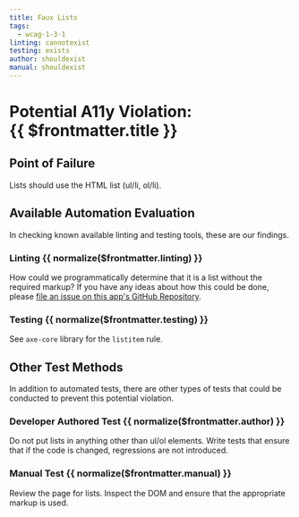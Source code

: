 ```yaml
---
title: Faux Lists
tags: 
  - wcag-1-3-1
linting: cannotexist
testing: exists
author: shouldexist
manual: shouldexist
---
```


<script setup>
  const normalize = (value) => {
    const v = (value || '').toLowerCase()
    if (v === 'exists') return 'Exists'
    if (v === 'couldexist') return 'Could Exist'
    if (v === 'cannotexist') return 'Cannot Exist'
    if (v === 'shouldexist') return 'Should Exist'
    if (v === 'mustexist') return 'Must Exist'
    return '—'
  }
</script>

# Potential A11y Violation:<br/>{{ $frontmatter.title }}

## Point of Failure
Lists should use the HTML list (ul/li, ol/li).

## Available Automation Evaluation

In checking known available linting and testing tools, these are our findings.

### Linting <Badge type="info">{{ normalize($frontmatter.linting) }}</Badge>
How could we programmatically determine that it is a list without the required markup? If you have any ideas about how this could be done, please [file an issue on this app's GitHub Repository](https://github.com/MelSumner/a11y-automation/issues).

### Testing <Badge type="info">{{ normalize($frontmatter.testing) }}</Badge>
See `axe-core` library for the `listitem` rule.

## Other Test Methods

In addition to automated tests, there are other types of tests that could be conducted to prevent this potential violation.

### Developer Authored Test <Badge type="info">{{ normalize($frontmatter.author) }}</Badge>
Do not put lists in anything other than ul/ol elements. Write tests that ensure that if the code is changed, regressions are not introduced.

### Manual Test <Badge type="info">{{ normalize($frontmatter.manual) }}</Badge>
Review the page for lists. Inspect the DOM and ensure that the appropriate markup is used.


<TagLinks />